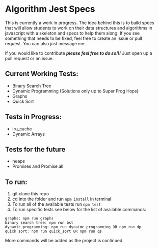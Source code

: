 # Algorithm Jest Specs
This is currently a work in progress. The idea behind this is to build specs that will allow students to work on their data structures and algorithms in javascript with a skeleton and specs to help them along. If you see something that needs to be fixed, feel free to create an issue or pull request. You can also just message me. 

If you would like to contribute ***please feel free to do so!!!*** Just open up a pull request or an issue.

## Current Working Tests:
  * Binary Search Tree
  * Dynamic Programming (Solutions only up to Super Frog Hops)
  * Graphs
  * Quick Sort

## Tests in Progress:
  * lru_cache
  * Dynamic Arrays

## Tests for the future
  * heaps
  * Promises and Promise.all


## To run:
1. git clone this repo
2. cd into the folder and run `npm install` in terminal
3. To run all of the available tests run `npm test`
4. To run specific tests see below for the list of available commands:

```
graphs: npm run graphs
binary search tree: npm run bst
dynamic programming: npm run dynaimc_programming OR npm run dp
quick sort: npm run quick_sort OR npm run qs
```

More commands will be added as the project is continued.